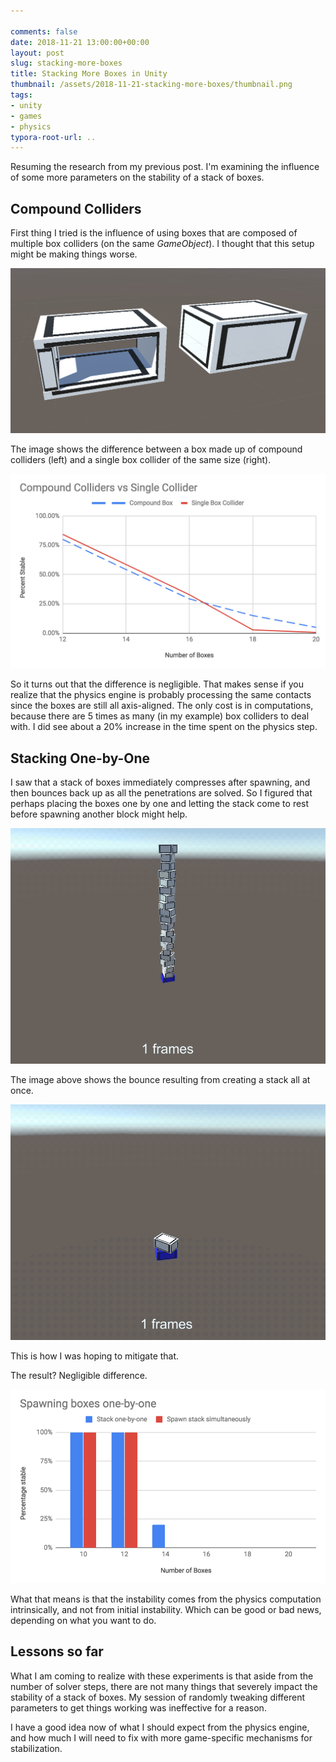 ```yaml
---

comments: false
date: 2018-11-21 13:00:00+00:00
layout: post
slug: stacking-more-boxes
title: Stacking More Boxes in Unity
thumbnail: /assets/2018-11-21-stacking-more-boxes/thumbnail.png
tags:
- unity
- games
- physics
typora-root-url: ..
---
```




Resuming the research from my previous post. I'm examining the influence of some more parameters on the stability of a stack of boxes.



## Compound Colliders

First thing I tried is the influence of using boxes that are composed of multiple box colliders (on the same *GameObject*). I thought that this setup might be making things worse.



![compound-colliders](/assets/2018-11-21-stacking-more-boxes/compound-colliders.png)

The image shows the difference between a box made up of compound colliders (left) and a single box collider of the same size (right).

![compound-colliders-stacking](/assets/2018-11-21-stacking-more-boxes/compound-colliders-stacking.png)

So it turns out that the difference is negligible. That makes sense if you realize that the physics engine is probably processing the same contacts since the boxes are still all axis-aligned. The only cost is in computations, because there are 5 times as many (in my example) box colliders to deal with. I did see about a 20% increase in the time spent on the physics step.

## Stacking One-by-One

I saw that a stack of boxes immediately compresses after spawning, and then bounces back up as all the penetrations are solved. So I figured that perhaps placing the boxes one by one and letting the stack come to rest before spawning another block might help. 

![bouncy-stack](/assets/2018-11-21-stacking-more-boxes/bouncy-stack.gif)

The image above shows the bounce resulting from creating a stack all at once.

![one-by-one](/assets/2018-11-21-stacking-more-boxes/one-by-one.gif)

This is how I was hoping to mitigate that.

The result? Negligible difference.

![one-by-one-results](/assets/2018-11-21-stacking-more-boxes/one-by-one-results.png)

What that means is that the instability comes from the physics computation intrinsically, and not from initial instability. Which can be good or bad news, depending on what you want to do.

## Lessons so far

What I am coming to realize with these experiments is that aside from the number of solver steps, there are not many things that severely impact the stability of a stack of boxes. My session of randomly tweaking different parameters to get things working was ineffective for a reason. 

I have a good idea now of what I should expect from the physics engine, and how much I will need to fix with more game-specific mechanisms for stabilization.
